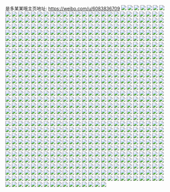 是多某某哦主页地址: https://weibo.com/u/6083836709 
![](https://wx4.sinaimg.cn/mw2000/006DJ9Qxly1h96sxuzeqwj30u00wyjwv.jpg) 
![](https://wx4.sinaimg.cn/mw2000/006DJ9Qxly1h96sxug0a5j31400u0grg.jpg) 
![](https://wx4.sinaimg.cn/mw2000/006DJ9Qxly1h96sxvaqyvj31400u0dnt.jpg) 
![](https://wx4.sinaimg.cn/mw2000/006DJ9Qxly1h96sxvkp52j31400u07b3.jpg) 
![](https://wx4.sinaimg.cn/mw2000/006DJ9Qxly1h96sxvvu1aj31400u0n4x.jpg) 
![](https://wx4.sinaimg.cn/mw2000/006DJ9Qxly1h96sxw4lhrj30u0140qbk.jpg) 
![](https://wx4.sinaimg.cn/mw2000/006DJ9Qxly1h96sxwel3fj30u00u0dm3.jpg) 
![](https://wx4.sinaimg.cn/mw2000/006DJ9Qxly1h96sxwqgvnj30u0140dqc.jpg) 
![](https://wx4.sinaimg.cn/mw2000/006DJ9Qxly1h96sxxl9wrj30u01407cb.jpg) 
![](https://wx4.sinaimg.cn/mw2000/006DJ9Qxly1h96sy839q1j31400u0jwa.jpg) 
![](https://wx4.sinaimg.cn/mw2000/006DJ9Qxly1h95ooj0ij7j30u0140k4p.jpg) 
![](https://wx4.sinaimg.cn/mw2000/006DJ9Qxly1h95ooqpo1zj30u00u0an9.jpg) 
![](https://wx4.sinaimg.cn/mw2000/006DJ9Qxly1h95oozpmlwj313u0tu11v.jpg) 
![](https://wx4.sinaimg.cn/mw2000/006DJ9Qxly1h95omc1pjaj33402c0b2a.jpg) 
![](https://wx4.sinaimg.cn/mw2000/006DJ9Qxly1h95opei265j30u01hcgrz.jpg) 
![](https://wx4.sinaimg.cn/mw2000/006DJ9Qxly1h95opygxigj30u0140jv1.jpg) 
![](https://wx4.sinaimg.cn/mw2000/006DJ9Qxly1h95oq67kmzj30u01hc1a5.jpg) 
![](https://wx4.sinaimg.cn/mw2000/006DJ9Qxly1h95oqlxlyrj31hc0u0aj2.jpg) 
![](https://wx4.sinaimg.cn/mw2000/006DJ9Qxly1h95or09zb0j313u0tun5r.jpg) 
![](https://wx4.sinaimg.cn/mw2000/006DJ9Qxly1h7wzgh2xl3j32qh2c0u0y.jpg) 
![](https://wx4.sinaimg.cn/mw2000/006DJ9Qxly1h7wzgik050j31o0280kjm.jpg) 
![](https://wx4.sinaimg.cn/mw2000/006DJ9Qxly1h7wzgk6l1gj32c034mx6r.jpg) 
![](https://wx4.sinaimg.cn/mw2000/006DJ9Qxly1h7wzgfl52vj33402c01l0.jpg) 
![](https://wx4.sinaimg.cn/mw2000/006DJ9Qxly1h7wzgm01q0j32c0340qv7.jpg) 
![](https://wx4.sinaimg.cn/mw2000/006DJ9Qxly1h7wzgntojsj32c0340kjn.jpg) 
![](https://wx4.sinaimg.cn/mw2000/006DJ9Qxly1h7wzgpaak8j31r02c0u0y.jpg) 
![](https://wx4.sinaimg.cn/mw2000/006DJ9Qxly1h7wzgq3vxdj33402c04qq.jpg) 
![](https://wx4.sinaimg.cn/mw2000/006DJ9Qxly1h7wzgqjjibj31hc0u0ain.jpg) 
![](https://wx4.sinaimg.cn/mw2000/006DJ9Qxly1h7wzgrj6cmj31hc0u0juv.jpg) 
![](https://wx4.sinaimg.cn/mw2000/006DJ9Qxly1h63vwsfal5j37l62x8b2f.jpg) 
![](https://wx4.sinaimg.cn/mw2000/006DJ9Qxly1h63vwoizmfj33402c04qs.jpg) 
![](https://wx4.sinaimg.cn/mw2000/006DJ9Qxly1h63vwua2hej33402c01l0.jpg) 
![](https://wx4.sinaimg.cn/mw2000/006DJ9Qxly1h63vwvm209j33402c0kjm.jpg) 
![](https://wx4.sinaimg.cn/mw2000/006DJ9Qxly1h63vwx2nqaj33402c07wj.jpg) 
![](https://wx4.sinaimg.cn/mw2000/006DJ9Qxly1h63vwyolhfj33402c0u0y.jpg) 
![](https://wx4.sinaimg.cn/mw2000/006DJ9Qxly1h63vwp7uihj30tu13ugs7.jpg) 
![](https://wx4.sinaimg.cn/mw2000/006DJ9Qxly1h63vx80iw5j30zo256x6q.jpg) 
![](https://wx4.sinaimg.cn/mw2000/006DJ9Qxly1h63vx8l520j30zo2561kz.jpg) 
![](https://wx4.sinaimg.cn/mw2000/006DJ9Qxly1h62jzikgkaj31o02807wi.jpg) 
![](https://wx4.sinaimg.cn/mw2000/006DJ9Qxly1h62jzjy7a5j31o0280qcy.jpg) 
![](https://wx4.sinaimg.cn/mw2000/006DJ9Qxly1h62jzmlgiaj31o0280hdu.jpg) 
![](https://wx4.sinaimg.cn/mw2000/006DJ9Qxly1h62jzggpgcj31o0280kjm.jpg) 
![](https://wx4.sinaimg.cn/mw2000/006DJ9Qxly1h62jzn8ioyj30qi0ugjrv.jpg) 
![](https://wx4.sinaimg.cn/mw2000/006DJ9Qxly1h62k0kd4fbj33402c0kjm.jpg) 
![](https://wx4.sinaimg.cn/mw2000/006DJ9Qxly1h61sgl56a8j31vq1uchdt.jpg) 
![](https://wx4.sinaimg.cn/mw2000/006DJ9Qxly1h61sgk106qj32c02c0hdv.jpg) 
![](https://wx4.sinaimg.cn/mw2000/006DJ9Qxly1h61sgm32ftj33402c0kjl.jpg) 
![](https://wx4.sinaimg.cn/mw2000/006DJ9Qxly1h61sgnep44j313u0tuwyd.jpg) 
![](https://wx4.sinaimg.cn/mw2000/006DJ9Qxly1h61sgqk8b9j33402c0npe.jpg) 
![](https://wx4.sinaimg.cn/mw2000/006DJ9Qxly1h61e65pibbj31o0280qdb.jpg) 
![](https://wx4.sinaimg.cn/mw2000/006DJ9Qxly1h61e68ck86j31o0280duu.jpg) 
![](https://wx4.sinaimg.cn/mw2000/006DJ9Qxly1h61e6bbri5j31o01o0npd.jpg) 
![](https://wx4.sinaimg.cn/mw2000/006DJ9Qxly1h61e636suzj31o01t87wh.jpg) 
![](https://wx4.sinaimg.cn/mw2000/006DJ9Qxly1h61e6duw9cj31o01yun8c.jpg) 
![](https://wx4.sinaimg.cn/mw2000/006DJ9Qxly1h61e6etm5jj322s2f3x58.jpg) 
![](https://wx4.sinaimg.cn/mw2000/006DJ9Qxly1h5r5ymlqd0j31o0280x6p.jpg) 
![](https://wx4.sinaimg.cn/mw2000/006DJ9Qxly1h5r5yngfp5j31hc0u0n7n.jpg) 
![](https://wx4.sinaimg.cn/mw2000/006DJ9Qxly1h5r5ypv8k9j33402c04qr.jpg) 
![](https://wx4.sinaimg.cn/mw2000/006DJ9Qxly1h5r5yrpstfj33402c0x6p.jpg) 
![](https://wx4.sinaimg.cn/mw2000/006DJ9Qxly1h5r5yshxhsj31990ofwle.jpg) 
![](https://wx4.sinaimg.cn/mw2000/006DJ9Qxly1h5p7o0nv33j33401que83.jpg) 
![](https://wx4.sinaimg.cn/mw2000/006DJ9Qxly1h5p7o2dl32j33401rix6r.jpg) 
![](https://wx4.sinaimg.cn/mw2000/006DJ9Qxly1h5p7nx0tk0j31o0280e81.jpg) 
![](https://wx4.sinaimg.cn/mw2000/006DJ9Qxly1h5p7o53scmj31o0280e82.jpg) 
![](https://wx4.sinaimg.cn/mw2000/006DJ9Qxly1h5p7o3fiiej33402c0x6q.jpg) 
![](https://wx4.sinaimg.cn/mw2000/006DJ9Qxly1h5p7o5fpvyj315l0qtdla.jpg) 
![](https://wx4.sinaimg.cn/mw2000/006DJ9Qxly1h5p7oc1i5dj34802tc4qr.jpg) 
![](https://wx4.sinaimg.cn/mw2000/006DJ9Qxly1h5p7nyce7nj33402c04qt.jpg) 
![](https://wx4.sinaimg.cn/mw2000/006DJ9Qxly1h5p7oo9p0bj31hc0u04am.jpg) 
![](https://wx4.sinaimg.cn/mw2000/006DJ9Qxly1h5h29ejtrsj33402c07wh.jpg) 
![](https://wx4.sinaimg.cn/mw2000/006DJ9Qxly1h5h29fk6r5j33402c0e81.jpg) 
![](https://wx4.sinaimg.cn/mw2000/006DJ9Qxly1h5h29gsxkjj33402c0b29.jpg) 
![](https://wx4.sinaimg.cn/mw2000/006DJ9Qxly1h5h29dr88gj33402c04qq.jpg) 
![](https://wx4.sinaimg.cn/mw2000/006DJ9Qxly1h54yw4o7vaj30u00u07fn.jpg) 
![](https://wx4.sinaimg.cn/mw2000/006DJ9Qxly1h54yw404z5j31xd23o4ev.jpg) 
![](https://wx4.sinaimg.cn/mw2000/006DJ9Qxly1h51ei5lznkj33402c0u0y.jpg) 
![](https://wx4.sinaimg.cn/mw2000/006DJ9Qxly1h51een6fcij30zo256qv5.jpg) 
![](https://wx4.sinaimg.cn/mw2000/006DJ9Qxly1h51eeo6rutj32c03404qq.jpg) 
![](https://wx4.sinaimg.cn/mw2000/006DJ9Qxly1h51eepqaarj33402c0b2a.jpg) 
![](https://wx4.sinaimg.cn/mw2000/006DJ9Qxly1h51ees99cfj33402c04qs.jpg) 
![](https://wx4.sinaimg.cn/mw2000/006DJ9Qxly1h51eesy31aj31hc0u07do.jpg) 
![](https://wx4.sinaimg.cn/mw2000/006DJ9Qxly1h51eel3au9j30on1hcn7a.jpg) 
![](https://wx4.sinaimg.cn/mw2000/006DJ9Qxly1h51eeu7qm9j33402c0qv6.jpg) 
![](https://wx4.sinaimg.cn/mw2000/006DJ9Qxly1h51eevsnhjj31o0280e81.jpg) 
![](https://wx4.sinaimg.cn/mw2000/006DJ9Qxly1h4x63blv3cj33402c04qq.jpg) 
![](https://wx4.sinaimg.cn/mw2000/006DJ9Qxly1h4x63da6gfj33402c0e82.jpg) 
![](https://wx4.sinaimg.cn/mw2000/006DJ9Qxly1h4x63edvbej33402c0b2a.jpg) 
![](https://wx4.sinaimg.cn/mw2000/006DJ9Qxly1h4x63oqwbfj31wm270npd.jpg) 
![](https://wx4.sinaimg.cn/mw2000/006DJ9Qxly1h4wywzbvyaj33402c0hdv.jpg) 
![](https://wx4.sinaimg.cn/mw2000/006DJ9Qxly1h4wyx2b1j2j31d40st4be.jpg) 
![](https://wx4.sinaimg.cn/mw2000/006DJ9Qxly1h4x639zhrdj33402c0b2a.jpg) 
![](https://wx4.sinaimg.cn/mw2000/006DJ9Qxly1h4wyx0xy1wj33402c01ky.jpg) 
![](https://wx4.sinaimg.cn/mw2000/006DJ9Qxly1h4uzfr223bj33402c0hdv.jpg) 
![](https://wx4.sinaimg.cn/mw2000/006DJ9Qxly1h4uzfspm90j33402c0hdu.jpg) 
![](https://wx4.sinaimg.cn/mw2000/006DJ9Qxly1h4uy3zo6yzj32vl2c0npd.jpg) 
![](https://wx4.sinaimg.cn/mw2000/006DJ9Qxly1h4uy453y20j33402c07wj.jpg) 
![](https://wx4.sinaimg.cn/mw2000/006DJ9Qxly1h4uy48o3llj33402c04qq.jpg) 
![](https://wx4.sinaimg.cn/mw2000/006DJ9Qxly1h4uy4cr5ybj33402c0u0y.jpg) 
![](https://wx4.sinaimg.cn/mw2000/006DJ9Qxly1h4uy4he913j33402c07wj.jpg) 
![](https://wx4.sinaimg.cn/mw2000/006DJ9Qxly1h4uy4lftgjj30zo2567l5.jpg) 
![](https://wx4.sinaimg.cn/mw2000/006DJ9Qxly1h4g161os8ij33402c07wj.jpg) 
![](https://wx4.sinaimg.cn/mw2000/006DJ9Qxly1h4g16480k7j33402c0u0y.jpg) 
![](https://wx4.sinaimg.cn/mw2000/006DJ9Qxly1h4g166u76oj31o01o0e82.jpg) 
![](https://wx4.sinaimg.cn/mw2000/006DJ9Qxly1h4g169xoh1j31o0280hdw.jpg) 
![](https://wx4.sinaimg.cn/mw2000/006DJ9Qxly1h4g16b5a73j31ax1d77s8.jpg) 
![](https://wx4.sinaimg.cn/mw2000/006DJ9Qxly1h4g16ebwhij31o0280hdu.jpg) 
![](https://wx4.sinaimg.cn/mw2000/006DJ9Qxly1h4g15z3podj33402c0npe.jpg) 
![](https://wx4.sinaimg.cn/mw2000/006DJ9Qxly1h4g16m4ir3j33402c0hdu.jpg) 
![](https://wx4.sinaimg.cn/mw2000/006DJ9Qxly1h4g16nj9kkj33402c0b2a.jpg) 
![](https://wx4.sinaimg.cn/mw2000/006DJ9Qxly1h4fqwrcwf9j33402c0x6p.jpg) 
![](https://wx4.sinaimg.cn/mw2000/006DJ9Qxly1h4fqwssw0dj33402c0u0y.jpg) 
![](https://wx4.sinaimg.cn/mw2000/006DJ9Qxly1h4fqwph6anj312n0szn8z.jpg) 
![](https://wx4.sinaimg.cn/mw2000/006DJ9Qxly1h4fqwqlnyxj31o02801ky.jpg) 
![](https://wx4.sinaimg.cn/mw2000/006DJ9Qxly1h490ncvefsj30u00u00xb.jpg) 
![](https://wx4.sinaimg.cn/mw2000/006DJ9Qxly1h490olr6pzj32c03404qq.jpg) 
![](https://wx4.sinaimg.cn/mw2000/006DJ9Qxly1h490pfpxj1j31o01ll7wh.jpg) 
![](https://wx4.sinaimg.cn/mw2000/006DJ9Qxly1h490p2nl8yj31o01wa1ky.jpg) 
![](https://wx4.sinaimg.cn/mw2000/006DJ9Qxly1h490q3tznij315o1qiqv5.jpg) 
![](https://wx4.sinaimg.cn/mw2000/006DJ9Qxly1h490qg95ewj315o20xb29.jpg) 
![](https://wx4.sinaimg.cn/mw2000/006DJ9Qxly1h490rdqnylj32a93401l0.jpg) 
![](https://wx4.sinaimg.cn/mw2000/006DJ9Qxly1h490pozzn4j30xc230h9u.jpg) 
![](https://wx4.sinaimg.cn/mw2000/006DJ9Qxly1h46l2nbyklj32c03401kx.jpg) 
![](https://wx4.sinaimg.cn/mw2000/006DJ9Qxly1h3o507m268j31o0280kjl.jpg) 
![](https://wx4.sinaimg.cn/mw2000/006DJ9Qxly1h3o5082veaj30mi0mijv8.jpg) 
![](https://wx4.sinaimg.cn/mw2000/006DJ9Qxly1h3clr5yonfj30uk3cgx6p.jpg) 
![](https://wx4.sinaimg.cn/mw2000/006DJ9Qxly1h3clr6s10cj30uk3cg7wi.jpg) 
![](https://wx4.sinaimg.cn/mw2000/006DJ9Qxly1h3clr7sphhj30uk3cg1ky.jpg) 
![](https://wx4.sinaimg.cn/mw2000/006DJ9Qxly1h3clr8eo29j30uk2e1e81.jpg) 
![](https://wx4.sinaimg.cn/mw2000/006DJ9Qxly1h3clrb7auyj32c0340npe.jpg) 
![](https://wx4.sinaimg.cn/mw2000/006DJ9Qxly1h3clr8yxtlj30j63407wh.jpg) 
![](https://wx4.sinaimg.cn/mw2000/006DJ9Qxly1h3clr55q4bj32c0340e83.jpg) 
![](https://wx4.sinaimg.cn/mw2000/006DJ9Qxly1h3clr9h5yjj32c02c0e81.jpg) 
![](https://wx4.sinaimg.cn/mw2000/006DJ9Qxly1h3clracz6cj33402c04qq.jpg) 
![](https://wx4.sinaimg.cn/mw2000/006DJ9Qxly1h2wg1u9ypyj33402c0b2b.jpg) 
![](https://wx4.sinaimg.cn/mw2000/006DJ9Qxly1h2wg1wji0dj33402c0e82.jpg) 
![](https://wx4.sinaimg.cn/mw2000/006DJ9Qxly1h2wg1y8tm5j33402c0u0y.jpg) 
![](https://wx4.sinaimg.cn/mw2000/006DJ9Qxly1h2wg2072stj33402c0u0y.jpg) 
![](https://wx4.sinaimg.cn/mw2000/006DJ9Qxly1h2wg1smc9ij334033ykjp.jpg) 
![](https://wx4.sinaimg.cn/mw2000/006DJ9Qxly1h2wg224bg5j33402c04qr.jpg) 
![](https://wx4.sinaimg.cn/mw2000/006DJ9Qxly1h2wg23lokhj33402c07wi.jpg) 
![](https://wx4.sinaimg.cn/mw2000/006DJ9Qxly1h2wg1lo6jrj33402c0npe.jpg) 
![](https://wx4.sinaimg.cn/mw2000/006DJ9Qxly1h2wg260mx9j33402c07wk.jpg) 
![](https://wx4.sinaimg.cn/mw2000/006DJ9Qxly1h2vbwyzjg6j32c03407wj.jpg) 
![](https://wx4.sinaimg.cn/mw2000/006DJ9Qxly1h2vbxxtfj6j33402c0x6r.jpg) 
![](https://wx4.sinaimg.cn/mw2000/006DJ9Qxly1h2vbydewxaj317b0od4a0.jpg) 
![](https://wx4.sinaimg.cn/mw2000/006DJ9Qxly1h2vav5zbs3j33402c0kjo.jpg) 
![](https://wx4.sinaimg.cn/mw2000/006DJ9Qxly1h2vav4grf9j32c02qj4qs.jpg) 
![](https://wx4.sinaimg.cn/mw2000/006DJ9Qxly1h2vav9l7bmj32c02c0kjl.jpg) 
![](https://wx4.sinaimg.cn/mw2000/006DJ9Qxly1h2vav8mzvcj321k2cxkjl.jpg) 
![](https://wx4.sinaimg.cn/mw2000/006DJ9Qxly1h2vav7jaqrj32c0340npe.jpg) 
![](https://wx4.sinaimg.cn/mw2000/006DJ9Qxly1h2vavb1piuj31o0280kjm.jpg) 
![](https://wx4.sinaimg.cn/mw2000/006DJ9Qxly1h2ufwdt7y5j30zo2561ky.jpg) 
![](https://wx4.sinaimg.cn/mw2000/006DJ9Qxly1h2ufwe4eeij31cj0rbn92.jpg) 
![](https://wx4.sinaimg.cn/mw2000/006DJ9Qxly1h2ufwfzzf5j33402c07wj.jpg) 
![](https://wx4.sinaimg.cn/mw2000/006DJ9Qxly1h2ufwhku4uj33402c0e84.jpg) 
![](https://wx4.sinaimg.cn/mw2000/006DJ9Qxly1h2ufwer5rfj31o0280hdu.jpg) 
![](https://wx4.sinaimg.cn/mw2000/006DJ9Qxly1h2ufwiy90ej33402c0kjn.jpg) 
![](https://wx4.sinaimg.cn/mw2000/006DJ9Qxly1h2ufwi54jej31hc0u01gc.jpg) 
![](https://wx4.sinaimg.cn/mw2000/006DJ9Qxly1h2ufwjxhkyj33402c0hdu.jpg) 
![](https://wx4.sinaimg.cn/mw2000/006DJ9Qxly1h2ufwd2840j31hc0u0gyj.jpg) 
![](https://wx4.sinaimg.cn/mw2000/006DJ9Qxly1h2t1xkr73fj31zx1hykjl.jpg) 
![](https://wx4.sinaimg.cn/mw2000/006DJ9Qxly1h2t1xl14c5j31dj0rvqd1.jpg) 
![](https://wx4.sinaimg.cn/mw2000/006DJ9Qxly1h2t1xl8qaxj30ud0s577m.jpg) 
![](https://wx4.sinaimg.cn/mw2000/006DJ9Qxly1h2t1ziwyhnj30u01sun4f.jpg) 
![](https://wx4.sinaimg.cn/mw2000/006DJ9Qxly1h2t1xltiy3j33402c0hdu.jpg) 
![](https://wx4.sinaimg.cn/mw2000/006DJ9Qxly1h2t1xmhkmqj31hc0u0no9.jpg) 
![](https://wx4.sinaimg.cn/mw2000/006DJ9Qxly1h2t1ylgjdij30tu13uwp0.jpg) 
![](https://wx4.sinaimg.cn/mw2000/006DJ9Qxly1h2t1xokfasj31o02807wh.jpg) 
![](https://wx4.sinaimg.cn/mw2000/006DJ9Qxly1h2t1y6liauj31hc0u0h9i.jpg) 
![](https://wx4.sinaimg.cn/mw2000/006DJ9Qxly1h2enf01a6dj32ir1s4u0x.jpg) 
![](https://wx4.sinaimg.cn/mw2000/006DJ9Qxly1h2enf12xrlj33401oanpd.jpg) 
![](https://wx4.sinaimg.cn/mw2000/006DJ9Qxly1h2enf1yeevj33402b8x6p.jpg) 
![](https://wx4.sinaimg.cn/mw2000/006DJ9Qxly1h2enf31blzj31tp1kp4qp.jpg) 
![](https://wx4.sinaimg.cn/mw2000/006DJ9Qxly1h2dysssim8j33402c0x6q.jpg) 
![](https://wx4.sinaimg.cn/mw2000/006DJ9Qxly1h2dystqb7cj33402c0kjm.jpg) 
![](https://wx4.sinaimg.cn/mw2000/006DJ9Qxly1h2dysuxr9yj33402c0e82.jpg) 
![](https://wx4.sinaimg.cn/mw2000/006DJ9Qxly1h2dysw5t0zj33402c0e82.jpg) 
![](https://wx4.sinaimg.cn/mw2000/006DJ9Qxly1h2dysrffocj32c03401kz.jpg) 
![](https://wx4.sinaimg.cn/mw2000/006DJ9Qxly1h2dysx5050j33402c0qv6.jpg) 
![](https://wx4.sinaimg.cn/mw2000/006DJ9Qxly1h2dysy9476j33402c0b2a.jpg) 
![](https://wx4.sinaimg.cn/mw2000/006DJ9Qxly1h2dysz2h9lj32c0340kjl.jpg) 
![](https://wx4.sinaimg.cn/mw2000/006DJ9Qxly1h2jg46thy9j31o022ub29.jpg) 
![](https://wx4.sinaimg.cn/mw2000/006DJ9Qxly1h200e37vetj33402c0kjm.jpg) 
![](https://wx4.sinaimg.cn/mw2000/006DJ9Qxly1h200e4xcw9j33402c0npe.jpg) 
![](https://wx4.sinaimg.cn/mw2000/006DJ9Qxly1h200e6coyij33402c0kjm.jpg) 
![](https://wx4.sinaimg.cn/mw2000/006DJ9Qxly1h200e8fta2j31o0280kjm.jpg) 
![](https://wx4.sinaimg.cn/mw2000/006DJ9Qxly1h200e7chztj31hc0u0dvx.jpg) 
![](https://wx4.sinaimg.cn/mw2000/006DJ9Qxly1h200e0xalhj321h2n0hdt.jpg) 
![](https://wx4.sinaimg.cn/mw2000/006DJ9Qxly1h200e9e1wfj31o0280b29.jpg) 
![](https://wx4.sinaimg.cn/mw2000/006DJ9Qxly1h200eb3st4j33402c0u0y.jpg) 
![](https://wx4.sinaimg.cn/mw2000/006DJ9Qxly1h200e1x8dxj30u01hctr9.jpg) 
![](https://wx4.sinaimg.cn/mw2000/006DJ9Qxly1h1s3yg1ovwj33402c0x6q.jpg) 
![](https://wx4.sinaimg.cn/mw2000/006DJ9Qxly1h1s3yezmmdj33402c0npe.jpg) 
![](https://wx4.sinaimg.cn/mw2000/006DJ9Qxly1h1s3yhc4e2j33402c0npe.jpg) 
![](https://wx4.sinaimg.cn/mw2000/006DJ9Qxly1h1s3yih6w4j33402c04qq.jpg) 
![](https://wx4.sinaimg.cn/mw2000/006DJ9Qxly1h1s3yj6yphj33402c0qv5.jpg) 
![](https://wx4.sinaimg.cn/mw2000/006DJ9Qxly1h1s3ykci6xj33402c0u0x.jpg) 
![](https://wx4.sinaimg.cn/mw2000/006DJ9Qxly1h1l3aojrt0j31o0280kjl.jpg) 
![](https://wx4.sinaimg.cn/mw2000/006DJ9Qxly1h1kyayxr4rj31o0280npd.jpg) 
![](https://wx4.sinaimg.cn/mw2000/006DJ9Qxly1h1kyax5ythj32c0340b2a.jpg) 
![](https://wx4.sinaimg.cn/mw2000/006DJ9Qxly1h1kyb0hpktj32c034q1ky.jpg) 
![](https://wx4.sinaimg.cn/mw2000/006DJ9Qxly1h1kyb1n6qxj30mi0mi78y.jpg) 
![](https://wx4.sinaimg.cn/mw2000/006DJ9Qxly1h1kyn7r87zj33402c07wk.jpg) 
![](https://wx4.sinaimg.cn/mw2000/006DJ9Qxly1h1jzhb077qj314c0mpti8.jpg) 
![](https://wx4.sinaimg.cn/mw2000/006DJ9Qxly1h1jzha639uj31hc0u0k7u.jpg) 
![](https://wx4.sinaimg.cn/mw2000/006DJ9Qxly1h1jzhd42fcj31hc0u07ks.jpg) 
![](https://wx4.sinaimg.cn/mw2000/006DJ9Qxly1h1jzher9aoj33402c0e82.jpg) 
![](https://wx4.sinaimg.cn/mw2000/006DJ9Qxly1h1jzhc7vrxj31o0280npd.jpg) 
![](https://wx4.sinaimg.cn/mw2000/006DJ9Qxly1h1jzhg5cz2j33402c0qv6.jpg) 
![](https://wx4.sinaimg.cn/mw2000/006DJ9Qxly1h1jzhii31oj33402c0x6r.jpg) 
![](https://wx4.sinaimg.cn/mw2000/006DJ9Qxly1h1jzhjujf0j31hc0u0dv5.jpg) 
![](https://wx4.sinaimg.cn/mw2000/006DJ9Qxly1h1jzhzum7dj313u0tudqt.jpg) 
![](https://wx4.sinaimg.cn/mw2000/006DJ9Qxly1h1ha76uiutj33402c0kjo.jpg) 
![](https://wx4.sinaimg.cn/mw2000/006DJ9Qxly1h1ha756db8j33402c0e84.jpg) 
![](https://wx4.sinaimg.cn/mw2000/006DJ9Qxly1h1ha71diwcj33402c0x6t.jpg) 
![](https://wx4.sinaimg.cn/mw2000/006DJ9Qxly1h1ha73c1iij33402c0hdx.jpg) 
![](https://wx4.sinaimg.cn/mw2000/006DJ9Qxly1h14qja2npyj31hp1n4199.jpg) 
![](https://wx4.sinaimg.cn/mw2000/006DJ9Qxly1h14qjaw5c5j31fp1khk58.jpg) 
![](https://wx4.sinaimg.cn/mw2000/006DJ9Qxly1h14qjc66wzj33402c01ky.jpg) 
![](https://wx4.sinaimg.cn/mw2000/006DJ9Qxly1h0y29wj67rj30p518odms.jpg) 
![](https://wx4.sinaimg.cn/mw2000/006DJ9Qxly1h0y2biwj0jj31400u0tj0.jpg) 
![](https://wx4.sinaimg.cn/mw2000/006DJ9Qxly1h0y2c17m4pj313u0tuwvg.jpg) 
![](https://wx4.sinaimg.cn/mw2000/006DJ9Qxly1h0y29wzeh6j316v0o3q9y.jpg) 
![](https://wx4.sinaimg.cn/mw2000/006DJ9Qxly1h0y2c9ddscj317u0u0qop.jpg) 
![](https://wx4.sinaimg.cn/mw2000/006DJ9Qxly1h0y2cobbbuj30mi0u0gz8.jpg) 
![](https://wx4.sinaimg.cn/mw2000/006DJ9Qxly1h0y2cw4edpj313u0tu7fu.jpg) 
![](https://wx4.sinaimg.cn/mw2000/006DJ9Qxly1h0y2dtbgsgj30u00mialn.jpg) 
![](https://wx4.sinaimg.cn/mw2000/006DJ9Qxly1h0y2df22uuj30u00miaia.jpg) 
![](https://wx4.sinaimg.cn/mw2000/006DJ9Qxly1h0wvk78vdij31o020ab2a.jpg) 
![](https://wx4.sinaimg.cn/mw2000/006DJ9Qxly1h0wvk90639j32c02c07wj.jpg) 
![](https://wx4.sinaimg.cn/mw2000/006DJ9Qxly1h0wvk5j0fxj32c02by7wk.jpg) 
![](https://wx4.sinaimg.cn/mw2000/006DJ9Qxly1h0wvk9ezikj30u00mhjvq.jpg) 
![](https://wx4.sinaimg.cn/mw2000/006DJ9Qxly1h0wvka9z0rj31hc0u0asz.jpg) 
![](https://wx4.sinaimg.cn/mw2000/006DJ9Qxly1h0wvkcfxxxj33402c0kjm.jpg) 
![](https://wx4.sinaimg.cn/mw2000/006DJ9Qxly1h0wvkei1fgj33402c0u0z.jpg) 
![](https://wx4.sinaimg.cn/mw2000/006DJ9Qxly1h0wvkgq7ywj33402c0e84.jpg) 
![](https://wx4.sinaimg.cn/mw2000/006DJ9Qxly1h0wvkjz7rjj3340340npi.jpg) 
![](https://wx4.sinaimg.cn/mw2000/006DJ9Qxly1h0qq2yjesij30u01sw0yc.jpg) 
![](https://wx4.sinaimg.cn/mw2000/006DJ9Qxly1h0qq38gruxj30u00min3b.jpg) 
![](https://wx4.sinaimg.cn/mw2000/006DJ9Qxly1h0qq3ft49dj31hc0u0n7q.jpg) 
![](https://wx4.sinaimg.cn/mw2000/006DJ9Qxly1h0qq3qdvn6j31400u0q8t.jpg) 
![](https://wx4.sinaimg.cn/mw2000/006DJ9Qxly1h0qq3wzqucj31400u0jy0.jpg) 
![](https://wx4.sinaimg.cn/mw2000/006DJ9Qxly1h0qq44hcztj31400u011u.jpg) 
![](https://wx4.sinaimg.cn/mw2000/006DJ9Qxly1h0qq4hpbvzj31hb0u0qbg.jpg) 
![](https://wx4.sinaimg.cn/mw2000/006DJ9Qxly1h0qq4qv5f0j31400u0gt6.jpg) 
![](https://wx4.sinaimg.cn/mw2000/006DJ9Qxly1h0qq4xqfcaj30mi0u0q6q.jpg) 
![](https://wx4.sinaimg.cn/mw2000/006DJ9Qxly1h0njl0rzatj30u0140wwp.jpg) 
![](https://wx4.sinaimg.cn/mw2000/006DJ9Qxly1h0njlbp170j30u0140qgk.jpg) 
![](https://wx4.sinaimg.cn/mw2000/006DJ9Qxly1h0njlm6ipoj313u0tuaij.jpg) 
![](https://wx4.sinaimg.cn/mw2000/006DJ9Qxly1h0njlyn9pij313u0tudnn.jpg) 
![](https://wx4.sinaimg.cn/mw2000/006DJ9Qxly1h0njjvpamlj31o01ok7wh.jpg) 
![](https://wx4.sinaimg.cn/mw2000/006DJ9Qxly1h0njmb871yj30u00yoapl.jpg) 
![](https://wx4.sinaimg.cn/mw2000/006DJ9Qxly1h0njmkktflj313u0tugzq.jpg) 
![](https://wx4.sinaimg.cn/mw2000/006DJ9Qxly1h0njmw4ymmj31400u0n9c.jpg) 
![](https://wx4.sinaimg.cn/mw2000/006DJ9Qxly1h0njkhmxsaj30k00iwwgf.jpg) 
![](https://wx4.sinaimg.cn/mw2000/006DJ9Qxly1h09afykdt3j32c02h0qv5.jpg) 
![](https://wx4.sinaimg.cn/mw2000/006DJ9Qxly1h09afz25h9j32bz2dsqv5.jpg) 
![](https://wx4.sinaimg.cn/mw2000/006DJ9Qxly1h08rpktl1pj31400u0gvp.jpg) 
![](https://wx4.sinaimg.cn/mw2000/006DJ9Qxly1h08rpm1jlqj31400u0drb.jpg) 
![](https://wx4.sinaimg.cn/mw2000/006DJ9Qxly1h08rpmh28uj30u00u010g.jpg) 
![](https://wx4.sinaimg.cn/mw2000/006DJ9Qxly1h08rpn2x5bj30zd0u0do4.jpg) 
![](https://wx4.sinaimg.cn/mw2000/006DJ9Qxly1h08rpnm3jsj30ut0u0naf.jpg) 
![](https://wx4.sinaimg.cn/mw2000/006DJ9Qxly1h08rpo6sfnj31ep0sjguo.jpg) 
![](https://wx4.sinaimg.cn/mw2000/006DJ9Qxly1h062nn2azxj31400u041a.jpg) 
![](https://wx4.sinaimg.cn/mw2000/006DJ9Qxly1h062nnovmbj30uz0u0wkd.jpg) 
![](https://wx4.sinaimg.cn/mw2000/006DJ9Qxly1h062nqghhjj30u01sx0ye.jpg) 
![](https://wx4.sinaimg.cn/mw2000/006DJ9Qxly1h04ks4lj2bj32801o0b29.jpg) 
![](https://wx4.sinaimg.cn/mw2000/006DJ9Qxly1h04ks54e4nj32801o0qv5.jpg) 
![](https://wx4.sinaimg.cn/mw2000/006DJ9Qxly1h04ks3z039j32801o0qv5.jpg) 
![](https://wx4.sinaimg.cn/mw2000/006DJ9Qxly1gzbznuvdqoj31400u0als.jpg) 
![](https://wx4.sinaimg.cn/mw2000/006DJ9Qxly1gzbznv4bpyj31400u0th0.jpg) 
![](https://wx4.sinaimg.cn/mw2000/006DJ9Qxly1gzbznvixb5j31400u0ztl.jpg) 
![](https://wx4.sinaimg.cn/mw2000/006DJ9Qxly1gzbznvvmplj31400u0dmf.jpg) 
![](https://wx4.sinaimg.cn/mw2000/006DJ9Qxly1gzbznyymwij32801o0qv5.jpg) 
![](https://wx4.sinaimg.cn/mw2000/006DJ9Qxly1gzbznunxytj31400u0jyt.jpg) 
![](https://wx4.sinaimg.cn/mw2000/006DJ9Qxly1gzbznwijldj31400u046w.jpg) 
![](https://wx4.sinaimg.cn/mw2000/006DJ9Qxly1gzbznx1at1j31400u0n5b.jpg) 
![](https://wx4.sinaimg.cn/mw2000/006DJ9Qxly1gzbzp2k52jj30u0140tkl.jpg) 
![](https://wx4.sinaimg.cn/mw2000/006DJ9Qxly1gz3vojeq7mj30u010an41.jpg) 
![](https://wx4.sinaimg.cn/mw2000/006DJ9Qxly1gz3vojsym6j30u00u079z.jpg) 
![](https://wx4.sinaimg.cn/mw2000/006DJ9Qxly1gz3voiue3yj30u00u0teb.jpg) 
![](https://wx4.sinaimg.cn/mw2000/006DJ9Qxly1gz3vokbhk3j30u018kwnr.jpg) 
![](https://wx4.sinaimg.cn/mw2000/006DJ9Qxly1gz3vokovf2j30uc0u00wd.jpg) 
![](https://wx4.sinaimg.cn/mw2000/006DJ9Qxly1gz3vol3wrej31400u0dnk.jpg) 
![](https://wx4.sinaimg.cn/mw2000/006DJ9Qxly1gyxybzwegdj31o01o0e81.jpg) 
![](https://wx4.sinaimg.cn/mw2000/006DJ9Qxly1gyxyc0zi3ij31o01o0e81.jpg) 
![](https://wx4.sinaimg.cn/mw2000/006DJ9Qxly1gyxyc1a0efj31580n6gu3.jpg) 
![](https://wx4.sinaimg.cn/mw2000/006DJ9Qxly1gyxyc2gce4j31hc0u0wps.jpg) 
![](https://wx4.sinaimg.cn/mw2000/006DJ9Qxly1gyk7fxex4ej33402d9qv7.jpg) 
![](https://wx4.sinaimg.cn/mw2000/006DJ9Qxly1gyk7fy7rbpj318g0tntjt.jpg) 
![](https://wx4.sinaimg.cn/mw2000/006DJ9Qxly1gyk7fyxrk1j318g0tn1kx.jpg) 
![](https://wx4.sinaimg.cn/mw2000/006DJ9Qxly1gyk7fxr7vcj30rs0u4dhe.jpg) 
![](https://wx4.sinaimg.cn/mw2000/006DJ9Qxly1gyk7fxzlumj30sn1ycn6b.jpg) 
![](https://wx4.sinaimg.cn/mw2000/006DJ9Qxly1gyk7fwb34tj318g0tngy8.jpg) 
![](https://wx4.sinaimg.cn/mw2000/006DJ9Qxly1gy9w6xx7jwj30u01407dz.jpg) 
![](https://wx4.sinaimg.cn/mw2000/006DJ9Qxly1gy9w6vmy0qj30u013ztig.jpg) 
![](https://wx4.sinaimg.cn/mw2000/006DJ9Qxly1gy9w79oautj31410u07gb.jpg) 
![](https://wx4.sinaimg.cn/mw2000/006DJ9Qxly1gy9w7chf95j30u01swgxn.jpg) 
![](https://wx4.sinaimg.cn/mw2000/006DJ9Qxly1gy0fjsfaehj30u010i470.jpg) 
![](https://wx4.sinaimg.cn/mw2000/006DJ9Qxly1gy0fjsw7tbj30u010aahp.jpg) 
![](https://wx4.sinaimg.cn/mw2000/006DJ9Qxly1gy0fjtfr3dj31400u0455.jpg) 
![](https://wx4.sinaimg.cn/mw2000/006DJ9Qxly1gy0fju1s5aj31400u0wm7.jpg) 
![](https://wx4.sinaimg.cn/mw2000/006DJ9Qxly1gy0fjukc4yj31400u0wlb.jpg) 
![](https://wx4.sinaimg.cn/mw2000/006DJ9Qxly1gy0fjv21bgj31400u0796.jpg) 
![](https://wx4.sinaimg.cn/mw2000/006DJ9Qxly1gy0fjvljvjj31hc0u0wo2.jpg) 
![](https://wx4.sinaimg.cn/mw2000/006DJ9Qxly1gy0fjvzb6cj31400u00xk.jpg) 
![](https://wx4.sinaimg.cn/mw2000/006DJ9Qxly1gy0fkdp3s5j31400u044j.jpg) 
![](https://wx4.sinaimg.cn/mw2000/006DJ9Qxly1gxtcttvirgj31hc0u0th8.jpg) 
![](https://wx4.sinaimg.cn/mw2000/006DJ9Qxly1gxtcu56016j31hc0u045x.jpg) 
![](https://wx4.sinaimg.cn/mw2000/006DJ9Qxly1gxtctuaydej31ch0ra78z.jpg) 
![](https://wx4.sinaimg.cn/mw2000/006DJ9Qxly1gxtcvu6hnjj30u01dcaem.jpg) 
![](https://wx4.sinaimg.cn/mw2000/006DJ9Qxly1gxtctt8ej2j30u00zq7b3.jpg) 
![](https://wx4.sinaimg.cn/mw2000/006DJ9Qxly1gxtctswdojj318z0pbdkt.jpg) 
![](https://wx4.sinaimg.cn/mw2000/006DJ9Qxly1gxtcx8y3fdj30y70u0wjd.jpg) 
![](https://wx4.sinaimg.cn/mw2000/006DJ9Qxly1gxtctthjt6j31400u0qag.jpg) 
![](https://wx4.sinaimg.cn/mw2000/006DJ9Qxly1gweqm8eeeqj31400u049o.jpg) 
![](https://wx4.sinaimg.cn/mw2000/006DJ9Qxly1gweqm8yd6sj31400u0dpw.jpg) 
![](https://wx4.sinaimg.cn/mw2000/006DJ9Qxly1gweqm9dl07j31400u0n0x.jpg) 
![](https://wx4.sinaimg.cn/mw2000/006DJ9Qxly1gweqm7niwgj30u0140wmk.jpg) 
![](https://wx4.sinaimg.cn/mw2000/006DJ9Qxly1gweqm9tzbmj30u011fwm2.jpg) 
![](https://wx4.sinaimg.cn/mw2000/006DJ9Qxly1gweqmabpz9j30u00zt10s.jpg) 
![](https://wx4.sinaimg.cn/mw2000/006DJ9Qxly1gw5dtj49qkj30u010o13a.jpg) 
![](https://wx4.sinaimg.cn/mw2000/006DJ9Qxly1gw5dtkt20mj31400u0gy6.jpg) 
![](https://wx4.sinaimg.cn/mw2000/006DJ9Qxly1gw5dtlzy1mj30u012aqd1.jpg) 
![](https://wx4.sinaimg.cn/mw2000/006DJ9Qxly1gw5dtn7skdj30u0140tkq.jpg) 
![](https://wx4.sinaimg.cn/mw2000/006DJ9Qxly1gu880iigk5j60u00u0n4702.jpg) 
![](https://wx4.sinaimg.cn/mw2000/006DJ9Qxly1gu880jhv11j60u00u0jyg02.jpg) 
![](https://wx4.sinaimg.cn/mw2000/006DJ9Qxly1gtr7kic0g6j60tq0vi10502.jpg) 
![](https://wx4.sinaimg.cn/mw2000/006DJ9Qxly1gtgeviai16j61400u0dnj02.jpg) 
![](https://wx4.sinaimg.cn/mw2000/006DJ9Qxly1gtgevirfojj61400u012902.jpg) 
![](https://wx4.sinaimg.cn/mw2000/006DJ9Qxly1gtgevjke8zj61400u0qb002.jpg) 
![](https://wx4.sinaimg.cn/mw2000/006DJ9Qxly1gtgevk2jucj61400u0dqz02.jpg) 
![](https://wx4.sinaimg.cn/mw2000/006DJ9Qxly1gtgevkkfa8j61400u0wlw02.jpg) 
![](https://wx4.sinaimg.cn/mw2000/006DJ9Qxly1gtgevl013gj61400u07bj02.jpg) 
![](https://wx4.sinaimg.cn/mw2000/006DJ9Qxly1gtgevlu6bvj61400u0gt402.jpg) 
![](https://wx4.sinaimg.cn/mw2000/006DJ9Qxly1gtgevhrje7j60u01400zm02.jpg) 
![](https://wx4.sinaimg.cn/mw2000/006DJ9Qxly1gtgevm89gaj60u00xfgps02.jpg) 
![](https://wx4.sinaimg.cn/mw2000/006DJ9Qxly1gte3k2dj0vj60uj115an002.jpg) 
![](https://wx4.sinaimg.cn/mw2000/006DJ9Qxly1gte3k1zbl9j61mw1uckjl02.jpg) 
![](https://wx4.sinaimg.cn/mw2000/006DJ9Qxly1gte3k3cymlj61o0280qv502.jpg) 
![](https://wx4.sinaimg.cn/mw2000/006DJ9Qxly1gte3kt7lbwj61o0280kjl02.jpg) 
![](https://wx4.sinaimg.cn/mw2000/006DJ9Qxly1gt9ty1zop9j322n2nu4qs.jpg) 
![](https://wx4.sinaimg.cn/mw2000/006DJ9Qxly1gt9ty0l61gj322n2elkjm.jpg) 
![](https://wx4.sinaimg.cn/mw2000/006DJ9Qxly1gt9ty322olj322o340x6p.jpg) 
![](https://wx4.sinaimg.cn/mw2000/006DJ9Qxly1gt9ty3sgumj322o340u0x.jpg) 
![](https://wx4.sinaimg.cn/mw2000/006DJ9Qxly1gsl0anzelzj330v2c0npf.jpg) 
![](https://wx4.sinaimg.cn/mw2000/006DJ9Qxgy1gsblzrqar1j33402c0e86.jpg) 
![](https://wx4.sinaimg.cn/mw2000/006DJ9Qxgy1gsblzvzpcmj33402c0npg.jpg) 
![](https://wx4.sinaimg.cn/mw2000/006DJ9Qxgy1gsblzzt33hj33402c0u0z.jpg) 
![](https://wx4.sinaimg.cn/mw2000/006DJ9Qxgy1gsbm0u9xcfj31hc0u0hdt.jpg) 
![](https://wx4.sinaimg.cn/mw2000/006DJ9Qxgy1gsbm04bwjzj30xx1vr7ly.jpg) 
![](https://wx4.sinaimg.cn/mw2000/006DJ9Qxgy1gsbm02odgrj33402c0x6p.jpg) 
![](https://wx4.sinaimg.cn/mw2000/006DJ9Qxgy1gsbm0c0uhmj33402c04po.jpg) 
![](https://wx4.sinaimg.cn/mw2000/006DJ9Qxgy1gsbm05dz9yj31u4198wnh.jpg) 
![](https://wx4.sinaimg.cn/mw2000/006DJ9Qxgy1gsbm0a1s8nj31o01ysqv6.jpg) 
![](https://wx4.sinaimg.cn/mw2000/006DJ9Qxgy1gsanz752cbj31o01o07wh.jpg) 
![](https://wx4.sinaimg.cn/mw2000/006DJ9Qxly1gs735m78ooj33nz2fuhe3.jpg) 
![](https://wx4.sinaimg.cn/mw2000/006DJ9Qxly1gs735pkmnzj33q32h91l3.jpg) 
![](https://wx4.sinaimg.cn/mw2000/006DJ9Qxly1gs735r5zj2j33a826ohdw.jpg) 
![](https://wx4.sinaimg.cn/mw2000/006DJ9Qxly1gs735jp8mxj31o020wu0x.jpg) 
![](https://wx4.sinaimg.cn/mw2000/006DJ9Qxly1gs735inqzdj31o027lnpd.jpg) 
![](https://wx4.sinaimg.cn/mw2000/006DJ9Qxly1gs736w38n8j30hs0hsmyo.jpg) 
![](https://wx4.sinaimg.cn/mw2000/006DJ9Qxly1gs1rzcy4epj31400u046h.jpg) 
![](https://wx4.sinaimg.cn/mw2000/006DJ9Qxly1gs1rzca4zyj30u01synpf.jpg) 
![](https://wx4.sinaimg.cn/mw2000/006DJ9Qxly1gs1rzdgqnuj30u00vawl8.jpg) 
![](https://wx4.sinaimg.cn/mw2000/006DJ9Qxly1grfhh23qk3j30u0140151.jpg) 
![](https://wx4.sinaimg.cn/mw2000/006DJ9Qxly1grfhh38ckjj30u0140wsg.jpg) 
![](https://wx4.sinaimg.cn/mw2000/006DJ9Qxly1grfhh47xs0j31400u0dsg.jpg) 
![](https://wx4.sinaimg.cn/mw2000/006DJ9Qxly1grdix9utx7j31yc0wiqva.jpg) 
![](https://wx4.sinaimg.cn/mw2000/006DJ9Qxly1grdixnpmy4j31yc0wix6u.jpg) 
![](https://wx4.sinaimg.cn/mw2000/006DJ9Qxly1grdixbz0hgj31yc0wihdz.jpg) 
![](https://wx4.sinaimg.cn/mw2000/006DJ9Qxly1grdixe9fb2j31yc0wiqvb.jpg) 
![](https://wx4.sinaimg.cn/mw2000/006DJ9Qxly1grdixgftl6j31yc0winpj.jpg) 
![](https://wx4.sinaimg.cn/mw2000/006DJ9Qxly1grdixhrxbej61yc0wi4qu02.jpg) 
![](https://wx4.sinaimg.cn/mw2000/006DJ9Qxly1grdixjm3nsj31yc0wikjq.jpg) 
![](https://wx4.sinaimg.cn/mw2000/006DJ9Qxly1grd6m7nu8wj31400u00zx.jpg) 
![](https://wx4.sinaimg.cn/mw2000/006DJ9Qxly1grd6m84g9aj31400u0jy2.jpg) 
![](https://wx4.sinaimg.cn/mw2000/006DJ9Qxly1grd6m76jafj31400u0tka.jpg) 
![](https://wx4.sinaimg.cn/mw2000/006DJ9Qxly1grd6m8ntgij31400u0tjb.jpg) 
![](https://wx4.sinaimg.cn/mw2000/006DJ9Qxly1grd6m8v8e8j30wi0cwdh5.jpg) 
![](https://wx4.sinaimg.cn/mw2000/006DJ9Qxly1grd6m99ht0j31400u0dlx.jpg) 
![](https://wx4.sinaimg.cn/mw2000/006DJ9Qxly1grd6m9rejhj31400u0th8.jpg) 
![](https://wx4.sinaimg.cn/mw2000/006DJ9Qxly1grd6mai17kj31400u0142.jpg) 
![](https://wx4.sinaimg.cn/mw2000/006DJ9Qxly1grd6mb36mbj31400u048a.jpg) 
![](https://wx4.sinaimg.cn/mw2000/006DJ9Qxly1grb3tuav3ij31400u0doh.jpg) 
![](https://wx4.sinaimg.cn/mw2000/006DJ9Qxly1gr0uf4hl5ej31hc0u0aue.jpg) 
![](https://wx4.sinaimg.cn/mw2000/006DJ9Qxly1gr0uf80or3j32c03407wj.jpg) 
![](https://wx4.sinaimg.cn/mw2000/006DJ9Qxly1gr0ufdmnk5j31o02807wj.jpg) 
![](https://wx4.sinaimg.cn/mw2000/006DJ9Qxly1gr0ufiasqzj32c035ou11.jpg) 
![](https://wx4.sinaimg.cn/mw2000/006DJ9Qxly1gr0ufjfls8j60u0140kgc02.jpg) 
![](https://wx4.sinaimg.cn/mw2000/006DJ9Qxly1gr0uflq9kpj31o02801ky.jpg) 
![](https://wx4.sinaimg.cn/mw2000/006DJ9Qxly1gqzjtztlqij31400u0na1.jpg) 
![](https://wx4.sinaimg.cn/mw2000/006DJ9Qxly1gqzjtygdkxj31400u0qgh.jpg) 
![](https://wx4.sinaimg.cn/mw2000/006DJ9Qxly1gqzju1inr1j31400u0qhm.jpg) 
![](https://wx4.sinaimg.cn/mw2000/006DJ9Qxly1gqzjtz2ooxj30u40u013f.jpg) 
![](https://wx4.sinaimg.cn/mw2000/006DJ9Qxly1gqzju4zizdj61400u0qgr02.jpg) 
![](https://wx4.sinaimg.cn/mw2000/006DJ9Qxly1gqzju27138j30u01407f6.jpg) 
![](https://wx4.sinaimg.cn/mw2000/006DJ9Qxly1gqzju2zrw5j31400u0k4g.jpg) 
![](https://wx4.sinaimg.cn/mw2000/006DJ9Qxly1gqzjucqyrvj30u01474ct.jpg) 
![](https://wx4.sinaimg.cn/mw2000/006DJ9Qxly1gqzju464pgj31400u0n8p.jpg) 
![](https://wx4.sinaimg.cn/mw2000/006DJ9Qxly1gqyd40j9vkj31hc0u07fv.jpg) 
![](https://wx4.sinaimg.cn/mw2000/006DJ9Qxly1gqyd402jysj30q61kmjxr.jpg) 
![](https://wx4.sinaimg.cn/mw2000/006DJ9Qxly1gqrl3ijhadj31400u0agt.jpg) 
![](https://wx4.sinaimg.cn/mw2000/006DJ9Qxly1gqrl3i3052j31400u0wjr.jpg) 
![](https://wx4.sinaimg.cn/mw2000/006DJ9Qxly1gqrl3iwqcej31400u0jy6.jpg) 
![](https://wx4.sinaimg.cn/mw2000/006DJ9Qxly1gqrl3jmpl0j31400u0qbx.jpg) 
![](https://wx4.sinaimg.cn/mw2000/006DJ9Qxly1gqrl3k5t0jj31400u0te7.jpg) 
![](https://wx4.sinaimg.cn/mw2000/006DJ9Qxly1gqrl3kzjy1j31400u0136.jpg) 
![](https://wx4.sinaimg.cn/mw2000/006DJ9Qxly1gqqhef6ue8j30zk0u013q.jpg) 
![](https://wx4.sinaimg.cn/mw2000/006DJ9Qxly1gqqhegvwfmj30u0140grv.jpg) 
![](https://wx4.sinaimg.cn/mw2000/006DJ9Qxly1gqqhehst0oj31400u0the.jpg) 
![](https://wx4.sinaimg.cn/mw2000/006DJ9Qxly1gqqhejruehj31400u0gvo.jpg) 
![](https://wx4.sinaimg.cn/mw2000/006DJ9Qxly1gqqhelk5b2j31400u07ek.jpg) 
![](https://wx4.sinaimg.cn/mw2000/006DJ9Qxly1gqqherj0ljj31400u04by.jpg) 
![](https://wx4.sinaimg.cn/mw2000/006DJ9Qxly1gqkhe8ofgxj30u0140wmd.jpg) 
![](https://wx4.sinaimg.cn/mw2000/006DJ9Qxly1gqkhe8a6faj30u00xhtg0.jpg) 
![](https://wx4.sinaimg.cn/mw2000/006DJ9Qxly1gqkhea7dryj30q912a120.jpg) 
![](https://wx4.sinaimg.cn/mw2000/006DJ9Qxly1gqffshczq7j31o72qex6p.jpg) 
![](https://wx4.sinaimg.cn/mw2000/006DJ9Qxly1gqffsjd4sfj31o020knpf.jpg) 
![](https://wx4.sinaimg.cn/mw2000/006DJ9Qxly1gqffsgayaoj31fy0t87uk.jpg) 
![](https://wx4.sinaimg.cn/mw2000/006DJ9Qxly1gq9svisjf7j31400u0gtp.jpg) 
![](https://wx4.sinaimg.cn/mw2000/006DJ9Qxly1gq9svk5g1kj31400u011m.jpg) 
![](https://wx4.sinaimg.cn/mw2000/006DJ9Qxly1gq9svldy48j31410mjdqy.jpg) 
![](https://wx4.sinaimg.cn/mw2000/006DJ9Qxly1gq9svmo8vuj31400u012s.jpg) 
![](https://wx4.sinaimg.cn/mw2000/006DJ9Qxly1gq9svnif21j30wc0lqtcn.jpg) 
![](https://wx4.sinaimg.cn/mw2000/006DJ9Qxly1gq9svouva3j30u014iak6.jpg) 
![](https://wx4.sinaimg.cn/mw2000/006DJ9Qxly1gq43rtr8kvj30tu0upafi.jpg) 
![](https://wx4.sinaimg.cn/mw2000/006DJ9Qxly1gq3323ztkpj32c03407wi.jpg) 
![](https://wx4.sinaimg.cn/mw2000/006DJ9Qxly1gq3324rc43j31b41j6e57.jpg) 
![](https://wx4.sinaimg.cn/mw2000/006DJ9Qxly1gpsbjnumgwj31o020hhdt.jpg) 
![](https://wx4.sinaimg.cn/mw2000/006DJ9Qxly1gpsbjlkwh4j31o020nnpd.jpg) 
![](https://wx4.sinaimg.cn/mw2000/006DJ9Qxly1gpsbjnb9yfj30u0142n9n.jpg) 
![](https://wx4.sinaimg.cn/mw2000/006DJ9Qxly1gpsbjmxlarj30wi1yce85.jpg) 
![](https://wx4.sinaimg.cn/mw2000/006DJ9Qxly1gpsbk7n7snj31400u07wh.jpg) 
![](https://wx4.sinaimg.cn/mw2000/006DJ9Qxly1gpsbkh5lx0j31at0qbb29.jpg) 
![](https://wx4.sinaimg.cn/mw2000/006DJ9Qxly1gpsbjo989qj30jg0iu3zq.jpg) 
![](https://wx4.sinaimg.cn/mw2000/006DJ9Qxly1gp7q9z38rvj30u0140jyc.jpg) 
![](https://wx4.sinaimg.cn/mw2000/006DJ9Qxly1gp7qa16c84j30u01400zn.jpg) 
![](https://wx4.sinaimg.cn/mw2000/006DJ9Qxly1gp7qa1rqr4j30u01407de.jpg) 
![](https://wx4.sinaimg.cn/mw2000/006DJ9Qxly1gp7qa291rnj31400u07a1.jpg) 
![](https://wx4.sinaimg.cn/mw2000/006DJ9Qxly1gp7q9zz834j31400u0n4h.jpg) 
![](https://wx4.sinaimg.cn/mw2000/006DJ9Qxly1gp7qa3ae9yj31400u0ap5.jpg) 
![](https://wx4.sinaimg.cn/mw2000/006DJ9Qxly1gom5uhtrooj30u0154akv.jpg) 
![](https://wx4.sinaimg.cn/mw2000/006DJ9Qxly1gom5uiewguj30u010ewt7.jpg) 
![](https://wx4.sinaimg.cn/mw2000/006DJ9Qxly1gokp5f6frcj31be1oe1kx.jpg) 
![](https://wx4.sinaimg.cn/mw2000/006DJ9Qxly1gokp5fsiaxj30u00zy7wh.jpg) 
![](https://wx4.sinaimg.cn/mw2000/006DJ9Qxly1gokp5gu9f9j31nz20sx6p.jpg) 
![](https://wx4.sinaimg.cn/mw2000/006DJ9Qxly1gnt9sxtczpj30u00ygguk.jpg) 
![](https://wx4.sinaimg.cn/mw2000/006DJ9Qxly1gnt4y5boucj30un0u0tgx.jpg) 
![](https://wx4.sinaimg.cn/mw2000/006DJ9Qxly1gnt4y51bm7j30nk0q7gqk.jpg) 
![](https://wx4.sinaimg.cn/mw2000/006DJ9Qxly1gnt3hzdmncj30u00xktiu.jpg) 
![](https://wx4.sinaimg.cn/mw2000/006DJ9Qxly1gnt3i19z55j30u013utmw.jpg) 
![](https://wx4.sinaimg.cn/mw2000/006DJ9Qxly1gnt3hyk3j4j30u012qgwk.jpg) 
![](https://wx4.sinaimg.cn/mw2000/006DJ9Qxly1gnt3i2azxzj30u00x1k2i.jpg) 
![](https://wx4.sinaimg.cn/mw2000/006DJ9Qxly1gno7rwqa9aj33402c0e82.jpg) 
![](https://wx4.sinaimg.cn/mw2000/006DJ9Qxly1gno7rywh5rj33402c0x6p.jpg) 
![](https://wx4.sinaimg.cn/mw2000/006DJ9Qxly1gno7rubynlj33402c0npd.jpg) 
![](https://wx4.sinaimg.cn/mw2000/006DJ9Qxly1gno7rgfttqj32c0340hdu.jpg) 
![](https://wx4.sinaimg.cn/mw2000/006DJ9Qxly1gno7riop9mj32c0340e82.jpg) 
![](https://wx4.sinaimg.cn/mw2000/006DJ9Qxly1gnme01xyw3j33402c0e83.jpg) 
![](https://wx4.sinaimg.cn/mw2000/006DJ9Qxly1gnmdzyeyr5j33402c0kjn.jpg) 
![](https://wx4.sinaimg.cn/mw2000/006DJ9Qxly1gnmdzxfbavj33402c04qr.jpg) 
![](https://wx4.sinaimg.cn/mw2000/006DJ9Qxly1gnmdzyz4b3j30os183tm3.jpg) 
![](https://wx4.sinaimg.cn/mw2000/006DJ9Qxly1gnme00w5d2j33402c0u0z.jpg) 
![](https://wx4.sinaimg.cn/mw2000/006DJ9Qxly1gnme02fupgj30wg18q7ea.jpg) 
![](https://wx4.sinaimg.cn/mw2000/006DJ9Qxly1gnme030wq3j31o02081ky.jpg) 
![](https://wx4.sinaimg.cn/mw2000/006DJ9Qxly1gnmdzurpcnj33402c0qv6.jpg) 
![](https://wx4.sinaimg.cn/mw2000/006DJ9Qxly1gnme08twbjj30c80c775z.jpg) 
![](https://wx4.sinaimg.cn/mw2000/006DJ9Qxly1gnl3egjbvnj30u0140k56.jpg) 
![](https://wx4.sinaimg.cn/mw2000/006DJ9Qxly1gnl3ehiiwoj311z0u0gwd.jpg) 
![](https://wx4.sinaimg.cn/mw2000/006DJ9Qxly1gnl3eifuo8j30u00zwnae.jpg) 
![](https://wx4.sinaimg.cn/mw2000/006DJ9Qxly1gnl3ejf4dhj30u0140k32.jpg) 
![](https://wx4.sinaimg.cn/mw2000/006DJ9Qxly1gnjxl9js3zj30u0140wqj.jpg) 
![](https://wx4.sinaimg.cn/mw2000/006DJ9Qxly1gnjrywkbdqj30u014046j.jpg) 
![](https://wx4.sinaimg.cn/mw2000/006DJ9Qxly1gnjryxuaxnj30u0140qby.jpg) 
![](https://wx4.sinaimg.cn/mw2000/006DJ9Qxly1gnjrz6wwqxj31400u0won.jpg) 
![](https://wx4.sinaimg.cn/mw2000/006DJ9Qxly1gnjrz7qjd3j30qn1bc0z8.jpg) 
![](https://wx4.sinaimg.cn/mw2000/006DJ9Qxly1gnjrz8xsgvj31400u0ti9.jpg) 
![](https://wx4.sinaimg.cn/mw2000/006DJ9Qxly1gng5s83v1ij30u01hcgti.jpg) 
![](https://wx4.sinaimg.cn/mw2000/006DJ9Qxly1gmoqq4qofij30u00u0wqk.jpg) 
![](https://wx4.sinaimg.cn/mw2000/006DJ9Qxly1gmoqq2oxwuj30u00u0dth.jpg) 
![](https://wx4.sinaimg.cn/mw2000/006DJ9Qxly1gmnkg0101rj31o020hnpd.jpg) 
![](https://wx4.sinaimg.cn/mw2000/006DJ9Qxly1gmnkg181d6j31co1n24qp.jpg) 
![](https://wx4.sinaimg.cn/mw2000/006DJ9Qxly1gmnkg22ym6j31o020tnpd.jpg) 
![](https://wx4.sinaimg.cn/mw2000/006DJ9Qxly1gmnkfiw7lsj33402c0qv8.jpg) 
![](https://wx4.sinaimg.cn/mw2000/006DJ9Qxly1gmnkfkka43j33402c0kjo.jpg) 
![](https://wx4.sinaimg.cn/mw2000/006DJ9Qxly1gmnkflvrxqj32c03401l0.jpg) 
![](https://wx4.sinaimg.cn/mw2000/006DJ9Qxly1gmnkfnl00hj33402c04qq.jpg) 
![](https://wx4.sinaimg.cn/mw2000/006DJ9Qxly1gmnkfx9o6bj33402c04qr.jpg) 
![](https://wx4.sinaimg.cn/mw2000/006DJ9Qxly1gmnkfq9gdzj33402c01kz.jpg) 
![](https://wx4.sinaimg.cn/mw2000/006DJ9Qxly1gmnkfgjabbj33402c04qq.jpg) 
![](https://wx4.sinaimg.cn/mw2000/006DJ9Qxly1gmnkfsirv4j33402c0u0x.jpg) 
![](https://wx4.sinaimg.cn/mw2000/006DJ9Qxly1gmnkfuoxtdj33402c01ky.jpg) 
![](https://wx4.sinaimg.cn/mw2000/006DJ9Qxly1gmnkg2ua4hj31o0280e82.jpg) 
![](https://wx4.sinaimg.cn/mw2000/006DJ9Qxly1gmitllbs82j30u0140qdb.jpg) 
![](https://wx4.sinaimg.cn/mw2000/006DJ9Qxly1gmitls0uy6j31400u0dsj.jpg) 
![](https://wx4.sinaimg.cn/mw2000/006DJ9Qxly1gmitlvgahhj31400u0ais.jpg) 
![](https://wx4.sinaimg.cn/mw2000/006DJ9Qxly1gmitleprnlj30u0140dmc.jpg) 
![](https://wx4.sinaimg.cn/mw2000/006DJ9Qxly1gmitlyw4nmj30u010ewoy.jpg) 
![](https://wx4.sinaimg.cn/mw2000/006DJ9Qxly1gmitm2o15dj30u010h7e7.jpg) 
![](https://wx4.sinaimg.cn/mw2000/006DJ9Qxly1gmitl67lwbj30kf0m6jvq.jpg) 
![](https://wx4.sinaimg.cn/mw2000/006DJ9Qxly1gmitm4fcj6j30u00zx0x0.jpg) 
![](https://wx4.sinaimg.cn/mw2000/006DJ9Qxly1gm9ggozhwhj31400u017l.jpg) 
![](https://wx4.sinaimg.cn/mw2000/006DJ9Qxly1gm9ggq8e0bj30u0140dm8.jpg) 
![](https://wx4.sinaimg.cn/mw2000/006DJ9Qxly1gm9ggqu6yxj30u0119jya.jpg) 
![](https://wx4.sinaimg.cn/mw2000/006DJ9Qxly1gm9ggsbtjuj31400u0gzf.jpg) 
![](https://wx4.sinaimg.cn/mw2000/006DJ9Qxly1gm9ggsyrm5j31400u0qel.jpg) 
![](https://wx4.sinaimg.cn/mw2000/006DJ9Qxly1gm9ggtz8zdj31980u07nh.jpg) 
![](https://wx4.sinaimg.cn/mw2000/006DJ9Qxly1gm9gguyc7wj30u010k7hw.jpg) 
![](https://wx4.sinaimg.cn/mw2000/006DJ9Qxly1gm9ggve5jjj306o06o3yn.jpg) 
![](https://wx4.sinaimg.cn/mw2000/006DJ9Qxly1gm8fgmxopjj30u00u048v.jpg) 
![](https://wx4.sinaimg.cn/mw2000/006DJ9Qxly1gm8fgoiviyj30u014010w.jpg) 
![](https://wx4.sinaimg.cn/mw2000/006DJ9Qxly1gm8fgnz9ypj30u0140dsy.jpg) 
![](https://wx4.sinaimg.cn/mw2000/006DJ9Qxly1gm8fgoyigpj312m0lpn3b.jpg) 
![](https://wx4.sinaimg.cn/mw2000/006DJ9Qxly1gm04d6teytj31ch0ra1b1.jpg) 
![](https://wx4.sinaimg.cn/mw2000/006DJ9Qxly1gluqouopucj30u00u0tbz.jpg) 
![](https://wx4.sinaimg.cn/mw2000/006DJ9Qxly1glievnfftfj31o020c1ky.jpg) 
![](https://wx4.sinaimg.cn/mw2000/006DJ9Qxly1glievntticj30u00nwgxi.jpg) 
![](https://wx4.sinaimg.cn/mw2000/006DJ9Qxly1glgsgwwvqzj31jq1w47wh.jpg) 
![](https://wx4.sinaimg.cn/mw2000/006DJ9Qxly1glgsgy1shyj31lo1xzb29.jpg) 
![](https://wx4.sinaimg.cn/mw2000/006DJ9Qxly1glgsgw10q8j31l41xh7wh.jpg) 
![](https://wx4.sinaimg.cn/mw2000/006DJ9Qxly1gk2qw7d7p7j31400u0n36.jpg) 
![](https://wx4.sinaimg.cn/mw2000/006DJ9Qxly1gk2qw6vjsyj31400u0dox.jpg) 
![](https://wx4.sinaimg.cn/mw2000/006DJ9Qxly1gk2qw7pq0fj31400u07b0.jpg) 
![](https://wx4.sinaimg.cn/mw2000/006DJ9Qxly1gjgwqsl5bmj31400u0dqi.jpg) 
![](https://wx4.sinaimg.cn/mw2000/006DJ9Qxly1gjgwqtdjo9j31400u0168.jpg) 
![](https://wx4.sinaimg.cn/mw2000/006DJ9Qxly1gjgwqucmvwj31400u0wpx.jpg) 
![](https://wx4.sinaimg.cn/mw2000/006DJ9Qxly1gjgwqx6oc1j31400u0gxq.jpg) 
![](https://wx4.sinaimg.cn/mw2000/006DJ9Qxly1gjgwqrz2s6j31400u0aj7.jpg) 
![](https://wx4.sinaimg.cn/mw2000/006DJ9Qxly1gjgwqyl12vj31400u0wr6.jpg) 
![](https://wx4.sinaimg.cn/mw2000/006DJ9Qxly1gjc31eeuuuj32c0340b2a.jpg) 
![](https://wx4.sinaimg.cn/mw2000/006DJ9Qxly1gjc31g9bl0j32c0340kjm.jpg) 
![](https://wx4.sinaimg.cn/mw2000/006DJ9Qxly1gjc31bog9vj32c03404qp.jpg) 
![](https://wx4.sinaimg.cn/mw2000/006DJ9Qxly1gilk4d4iozj31hc0u0qcq.jpg) 
![](https://wx4.sinaimg.cn/mw2000/006DJ9Qxly1gilk4g8tmgj33402c0npd.jpg) 
![](https://wx4.sinaimg.cn/mw2000/006DJ9Qxly1gilk4i4zngj312t0ok1kx.jpg) 
![](https://wx4.sinaimg.cn/mw2000/006DJ9Qxly1ghrrbedvhmj32c02m9npg.jpg) 
![](https://wx4.sinaimg.cn/mw2000/006DJ9Qxly1ghrrbhr454j32c02jex6s.jpg) 
![](https://wx4.sinaimg.cn/mw2000/006DJ9Qxly1gh34uo7kb7j31400u0nbo.jpg) 
![](https://wx4.sinaimg.cn/mw2000/006DJ9Qxly1gh34upbwdbj31400u0dyl.jpg) 
![](https://wx4.sinaimg.cn/mw2000/006DJ9Qxly1gh34uncmqhj31400u0doj.jpg) 
![](https://wx4.sinaimg.cn/mw2000/006DJ9Qxly1gh34uqcjy0j31400u07lr.jpg) 
![](https://wx4.sinaimg.cn/mw2000/006DJ9Qxly1gh34usws49j30u010calu.jpg) 
![](https://wx4.sinaimg.cn/mw2000/006DJ9Qxly1gh34ur5evkj31400u0k5x.jpg) 
![](https://wx4.sinaimg.cn/mw2000/006DJ9Qxly1gh34us64hij31hc0u0qmj.jpg) 
![](https://wx4.sinaimg.cn/mw2000/006DJ9Qxly1gh34utjpgbj31400u0tko.jpg) 
![](https://wx4.sinaimg.cn/mw2000/006DJ9Qxly1gh34v50yhtj30cw0cb0tg.jpg) 
![](https://wx4.sinaimg.cn/mw2000/006DJ9Qxly1ggzuzr3ythj31980pg10h.jpg) 
![](https://wx4.sinaimg.cn/mw2000/006DJ9Qxly1ggxspq2yrvj33402c0kjl.jpg) 
![](https://wx4.sinaimg.cn/mw2000/006DJ9Qxly1ggxsprr7i1j33402c0kik.jpg) 
![](https://wx4.sinaimg.cn/mw2000/006DJ9Qxly1ggxsplvgnmj33402c0b0o.jpg) 
![](https://wx4.sinaimg.cn/mw2000/006DJ9Qxly1ggxspu6kwvj32c026xqv5.jpg) 
![](https://wx4.sinaimg.cn/mw2000/006DJ9Qxly1ggxspv6swjj30u01407b6.jpg) 
![](https://wx4.sinaimg.cn/mw2000/006DJ9Qxly1ggxst350pbj30j60j6dhq.jpg) 
![](https://wx4.sinaimg.cn/mw2000/006DJ9Qxly1gfyyuesmdlj31o020v1kx.jpg) 
![](https://wx4.sinaimg.cn/mw2000/006DJ9Qxly1gfyyugzrf9j31o020i1kx.jpg) 
![](https://wx4.sinaimg.cn/mw2000/006DJ9Qxly1gfyyuiwznij31o0210e81.jpg) 
![](https://wx4.sinaimg.cn/mw2000/006DJ9Qxly1gekdx441csj30rs37hhak.jpg) 
![](https://wx4.sinaimg.cn/mw2000/006DJ9Qxly1gekdx3fbuyj30rs37hqu3.jpg) 
![](https://wx4.sinaimg.cn/mw2000/006DJ9Qxly1gekdx4jeiaj30rs12i12d.jpg) 
![](https://wx4.sinaimg.cn/mw2000/006DJ9Qxly1gehho6eluyj32c0340hdv.jpg) 
![](https://wx4.sinaimg.cn/mw2000/006DJ9Qxly1gehho38pmzj32c0340npf.jpg) 
![](https://wx4.sinaimg.cn/mw2000/006DJ9Qxly1gehho86ruuj30mi0mitj7.jpg) 
![](https://wx4.sinaimg.cn/mw2000/006DJ9Qxly1gehhpau26oj30kf0kfgws.jpg) 
![](https://wx4.sinaimg.cn/mw2000/006DJ9Qxly1gec10nid20j30ti0zrqcj.jpg) 
![](https://wx4.sinaimg.cn/mw2000/006DJ9Qxly1gec10m67kwj31gi24yu0x.jpg) 
![](https://wx4.sinaimg.cn/mw2000/006DJ9Qxly1gec10p177uj31fz280npd.jpg) 
![](https://wx4.sinaimg.cn/mw2000/006DJ9Qxly1gec10rtbl1j31nw20ex6p.jpg) 
![](https://wx4.sinaimg.cn/mw2000/006DJ9Qxly1gec10tfpxvj31gr26fx6p.jpg) 
![](https://wx4.sinaimg.cn/mw2000/006DJ9Qxly1gec10wkujyj31hc26ax6p.jpg) 
![](https://wx4.sinaimg.cn/mw2000/006DJ9Qxly1gec10x6yabj30o00t6dmc.jpg) 
![](https://wx4.sinaimg.cn/mw2000/006DJ9Qxly1gec10xwdwej31o0212x6p.jpg) 
![](https://wx4.sinaimg.cn/mw2000/006DJ9Qxly1gec10yvcfzj31o020ku0x.jpg) 
![](https://wx4.sinaimg.cn/mw2000/006DJ9Qxgy1gead232qktj31ll1z61ky.jpg) 
![](https://wx4.sinaimg.cn/mw2000/006DJ9Qxgy1gead24gr5pj31o020a4qq.jpg) 
![](https://wx4.sinaimg.cn/mw2000/006DJ9Qxgy1gead20xowaj31ky1whx6p.jpg) 
![](https://wx4.sinaimg.cn/mw2000/006DJ9Qxgy1gead25w3jvj31o020bkjl.jpg) 
![](https://wx4.sinaimg.cn/mw2000/006DJ9Qxly1ge68s2jkpaj33412c1000.jpg) 
![](https://wx4.sinaimg.cn/mw2000/006DJ9Qxly1ge68s8e5g8j31hc0u0nc4.jpg) 
![](https://wx4.sinaimg.cn/mw2000/006DJ9Qxly1ge68s08v5lj33412c0kjo.jpg) 
![](https://wx4.sinaimg.cn/mw2000/006DJ9Qxly1ge68seugszj33412c0nph.jpg) 
![](https://wx4.sinaimg.cn/mw2000/006DJ9Qxly1ge68sh6vakj31400u0woz.jpg) 
![](https://wx4.sinaimg.cn/mw2000/006DJ9Qxly1ge68s6q7moj33412c0qv7.jpg) 
![](https://wx4.sinaimg.cn/mw2000/006DJ9Qxly1ge68slg8vwj33412c01l1.jpg) 
![](https://wx4.sinaimg.cn/mw2000/006DJ9Qxly1ge68smiys9j31sd1v8kjl.jpg) 
![](https://wx4.sinaimg.cn/mw2000/006DJ9Qxly1ge68smxwe0j30c80c4mxv.jpg) 
![](https://wx4.sinaimg.cn/mw2000/006DJ9Qxgy1gdu8zask1nj30xn0tnqv5.jpg) 
![](https://wx4.sinaimg.cn/mw2000/006DJ9Qxgy1gdu8zcclk0j31o01g44qp.jpg) 
![](https://wx4.sinaimg.cn/mw2000/006DJ9Qxgy1gdu8z9xwy0j30v90v9jxg.jpg) 
![](https://wx4.sinaimg.cn/mw2000/006DJ9Qxly1gdk1fm86blj32c0340npi.jpg) 
![](https://wx4.sinaimg.cn/mw2000/006DJ9Qxly1gdk1fo2g5mj32c0340hdy.jpg) 
![](https://wx4.sinaimg.cn/mw2000/006DJ9Qxly1gdk1fkr54bj32c02go4qr.jpg) 
![](https://wx4.sinaimg.cn/mw2000/006DJ9Qxly1gdk1fpj3wuj31w01w0e82.jpg) 
![](https://wx4.sinaimg.cn/mw2000/006DJ9Qxly1gdk1fq9qqoj31w01w0b2a.jpg) 
![](https://wx4.sinaimg.cn/mw2000/006DJ9Qxly1gdk1ft4ahxj30g40g4aco.jpg) 
![](https://wx4.sinaimg.cn/mw2000/006DJ9Qxgy1gdczphgdoqj31o020bqv5.jpg) 
![](https://wx4.sinaimg.cn/mw2000/006DJ9Qxly1gcs911dbqnj30u0140e81.jpg) 
![](https://wx4.sinaimg.cn/mw2000/006DJ9Qxly1gcs90v2m6ej32c02c0e82.jpg) 
![](https://wx4.sinaimg.cn/mw2000/006DJ9Qxly1gcs90xv5w1j32c02c0b2a.jpg) 
![](https://wx4.sinaimg.cn/mw2000/006DJ9Qxly1gcs90n242cj31sc1scb29.jpg) 
![](https://wx4.sinaimg.cn/mw2000/006DJ9Qxly1gcs90yydd2j31sc1sc13z.jpg) 
![](https://wx4.sinaimg.cn/mw2000/006DJ9Qxly1gc8lx5i05zj31401hcanm.jpg) 
![](https://wx4.sinaimg.cn/mw2000/006DJ9Qxly1gc8lx4xapvj31ja219kjl.jpg) 
![](https://wx4.sinaimg.cn/mw2000/006DJ9Qxly1gc8lxjc0baj32c03401ky.jpg) 
![](https://wx4.sinaimg.cn/mw2000/006DJ9Qxly1gc7j2ukeooj31kw1yv1ky.jpg) 
![](https://wx4.sinaimg.cn/mw2000/006DJ9Qxly1gc7j2xmzqaj328z2lqhdt.jpg) 
![](https://wx4.sinaimg.cn/mw2000/006DJ9Qxly1gc7j2z1ikdj31nm1whe64.jpg) 
![](https://wx4.sinaimg.cn/mw2000/006DJ9Qxly1gc7j311nk8j32c03404qp.jpg) 
![](https://wx4.sinaimg.cn/mw2000/006DJ9Qxly1gc7j393017j30u0140afn.jpg) 
![](https://wx4.sinaimg.cn/mw2000/006DJ9Qxly1gc4mfdqmb6j3154140b29.jpg) 
![](https://wx4.sinaimg.cn/mw2000/006DJ9Qxly1gc4mfege9lj31aj140b29.jpg) 
![](https://wx4.sinaimg.cn/mw2000/006DJ9Qxly1gc2nd2zb2wj30ty14may7.jpg) 
![](https://wx4.sinaimg.cn/mw2000/006DJ9Qxly1gc2ncpzwgaj32c0340npe.jpg) 
![](https://wx4.sinaimg.cn/mw2000/006DJ9Qxly1gblb8h3mrxj30mf0n2gp3.jpg) 
![](https://wx4.sinaimg.cn/mw2000/006DJ9Qxly1gb8u9ry6s5j31sc2ds157.jpg) 
![](https://wx4.sinaimg.cn/mw2000/006DJ9Qxly1gb8u9sv7f7j31sc2ds4kl.jpg) 
![](https://wx4.sinaimg.cn/mw2000/006DJ9Qxly1gb8u9r7iutj32c03401l0.jpg) 
![](https://wx4.sinaimg.cn/mw2000/006DJ9Qxly1gag7xlwujhj30zk0qoae4.jpg) 
![](https://wx4.sinaimg.cn/mw2000/006DJ9Qxly1gag7xmk202j310c0qotdj.jpg) 
![](https://wx4.sinaimg.cn/mw2000/006DJ9Qxly1gag7xms9kaj30nf0e9abi.jpg) 
![](https://wx4.sinaimg.cn/mw2000/006DJ9Qxly1gag7xqrdr9j33402c0qv5.jpg) 
![](https://wx4.sinaimg.cn/mw2000/006DJ9Qxly1gag7xo45j1j33402c0x6p.jpg) 
![](https://wx4.sinaimg.cn/mw2000/006DJ9Qxly1gag7xktyx6j33402c0npd.jpg) 
![](https://wx4.sinaimg.cn/mw2000/006DJ9Qxly1gag7xn0t45j30pe174tbx.jpg) 
![](https://wx4.sinaimg.cn/mw2000/006DJ9Qxly1gag7xm5l2mj31cd1lkqlp.jpg) 
![](https://wx4.sinaimg.cn/mw2000/006DJ9Qxly1gag7xplo92j32641fm1kx.jpg) 
![](https://wx4.sinaimg.cn/mw2000/006DJ9Qxly1g8surouq3mj30u0140tzn.jpg) 
![](https://wx4.sinaimg.cn/mw2000/006DJ9Qxly1g8surpxorcj30u0140x20.jpg) 
![](https://wx4.sinaimg.cn/mw2000/006DJ9Qxly1g8sursg8maj31sc2dsb2b.jpg) 
![](https://wx4.sinaimg.cn/mw2000/006DJ9Qxly1g8suru2kjtj32c0340npd.jpg) 
![](https://wx4.sinaimg.cn/mw2000/006DJ9Qxly1g8surwy6bfj32c0340npd.jpg) 
![](https://wx4.sinaimg.cn/mw2000/006DJ9Qxly1g7kaxk11hwj33402c01kx.jpg) 
![](https://wx4.sinaimg.cn/mw2000/006DJ9Qxly1g7kaxigu18j31k61zq4qp.jpg) 
![](https://wx4.sinaimg.cn/mw2000/006DJ9Qxly1g7kaxmrvbbj31o02064qp.jpg) 
![](https://wx4.sinaimg.cn/mw2000/006DJ9Qxly1g7kaxpuphgj32c03407wi.jpg) 
![](https://wx4.sinaimg.cn/mw2000/006DJ9Qxly1g7kaxt0y3aj32c0340b2a.jpg) 
![](https://wx4.sinaimg.cn/mw2000/006DJ9Qxly1g70d9ocg5vj32c0340hdv.jpg) 
![](https://wx4.sinaimg.cn/mw2000/006DJ9Qxly1g70d9t2u5cj32c0340npe.jpg) 
![](https://wx4.sinaimg.cn/mw2000/006DJ9Qxly1g70d9hdoxpj31h91zrb29.jpg) 
![](https://wx4.sinaimg.cn/mw2000/006DJ9Qxly1g70d9xecv4j33402c0u0x.jpg) 
![](https://wx4.sinaimg.cn/mw2000/006DJ9Qxly1g6yspa61j5j32ds1scnme.jpg) 
![](https://wx4.sinaimg.cn/mw2000/006DJ9Qxly1g6yspb0tmdj30u010awnl.jpg) 
![](https://wx4.sinaimg.cn/mw2000/006DJ9Qxly1g6ysp9jq4tj30u010gn6u.jpg) 
![](https://wx4.sinaimg.cn/mw2000/006DJ9Qxly1g6yspb8um2j30u00zzk1g.jpg) 
![](https://wx4.sinaimg.cn/mw2000/006DJ9Qxly1g6yspbhf7ij30u010agw2.jpg) 
![](https://wx4.sinaimg.cn/mw2000/006DJ9Qxly1g6ystlte2fj30qa1274qp.jpg) 
![](https://wx4.sinaimg.cn/mw2000/006DJ9Qxly1g6tc3yqpktj30rs15ogz3.jpg) 
![](https://wx4.sinaimg.cn/mw2000/006DJ9Qxly1g6tc3we2grj33402c0u0x.jpg) 
![](https://wx4.sinaimg.cn/mw2000/006DJ9Qxly1g6tc45pqggj33402c0u0y.jpg) 
![](https://wx4.sinaimg.cn/mw2000/006DJ9Qxly1g6r1hyg2goj30qa136gw4.jpg) 
![](https://wx4.sinaimg.cn/mw2000/006DJ9Qxly1g6r1hyxfxuj30qo0wc7as.jpg) 
![](https://wx4.sinaimg.cn/mw2000/006DJ9Qxly1g6r1i1k0olj31mc1mcqv5.jpg) 
![](https://wx4.sinaimg.cn/mw2000/006DJ9Qxly1g6r1hzcd5fj30qf140ahd.jpg) 
![](https://wx4.sinaimg.cn/mw2000/006DJ9Qxly1g6r1hzrf6vj30r50q6ag0.jpg) 
![](https://wx4.sinaimg.cn/mw2000/006DJ9Qxly1g6r1hwpd4pj31j11u6hdt.jpg) 
![](https://wx4.sinaimg.cn/mw2000/006DJ9Qxly1g6r1icmrg9j32bc334qv6.jpg) 
![](https://wx4.sinaimg.cn/mw2000/006DJ9Qxly1g6r1ifhganj32bc334npe.jpg) 
![](https://wx4.sinaimg.cn/mw2000/006DJ9Qxly1g6r1jr3t8tj33402c0kjl.jpg) 
![](https://wx4.sinaimg.cn/mw2000/006DJ9Qxly1g6p44swaxhj30u01407hl.jpg) 
![](https://wx4.sinaimg.cn/mw2000/006DJ9Qxly1g6p44u6ewvj31me1sphdt.jpg) 
![](https://wx4.sinaimg.cn/mw2000/006DJ9Qxly1g6p45jn1x5j31sc2dshdt.jpg) 
![](https://wx4.sinaimg.cn/mw2000/006DJ9Qxly1g6p45la5dbj31sc2dsqv5.jpg) 
![](https://wx4.sinaimg.cn/mw2000/006DJ9Qxly1g6k9xyq6ipj32c0340b2b.jpg) 
![](https://wx4.sinaimg.cn/mw2000/006DJ9Qxly1g6k9y0e5ozj32c0340e81.jpg) 
![](https://wx4.sinaimg.cn/mw2000/006DJ9Qxly1g6k9xvuk1jj32c03407wh.jpg) 
![](https://wx4.sinaimg.cn/mw2000/006DJ9Qxly1g6k9xxgurrj32au3407wi.jpg) 
![](https://wx4.sinaimg.cn/mw2000/006DJ9Qxly1g6dzjjqtw5j32c0340qv6.jpg) 
![](https://wx4.sinaimg.cn/mw2000/006DJ9Qxly1g6dzjitqdoj32c0340hdu.jpg) 
![](https://wx4.sinaimg.cn/mw2000/006DJ9Qxly1g6db9jqm8wj32b13401kz.jpg) 
![](https://wx4.sinaimg.cn/mw2000/006DJ9Qxly1g6db9stq0gj32c03401ky.jpg) 
![](https://wx4.sinaimg.cn/mw2000/006DJ9Qxly1g6db9dsjlaj33402c0e81.jpg) 
![](https://wx4.sinaimg.cn/mw2000/006DJ9Qxly1g5t39trxzwj31400u0nmq.jpg) 
![](https://wx4.sinaimg.cn/mw2000/006DJ9Qxly1g5t39emt4cj32c0340x6p.jpg) 
![](https://wx4.sinaimg.cn/mw2000/006DJ9Qxly1g449sucsnej31hc1bs7wh.jpg) 
![](https://wx4.sinaimg.cn/mw2000/006DJ9Qxly1g449suwtcgj31ca1b34qp.jpg) 
![](https://wx4.sinaimg.cn/mw2000/006DJ9Qxly1g449sw3pjtj33402c0hdt.jpg) 
![](https://wx4.sinaimg.cn/mw2000/006DJ9Qxly1g449sxomcbj33402c0u0x.jpg) 
![](https://wx4.sinaimg.cn/mw2000/006DJ9Qxly1g449rfch3oj30u0140e70.jpg) 
![](https://wx4.sinaimg.cn/mw2000/006DJ9Qxly1g449slev0zj30qp0teh7l.jpg) 
![](https://wx4.sinaimg.cn/mw2000/006DJ9Qxly1g3a3g2g3bmj318y0u0434.jpg) 
![](https://wx4.sinaimg.cn/mw2000/006DJ9Qxly1g3a3gafmcyj31o02244qq.jpg) 
![](https://wx4.sinaimg.cn/mw2000/006DJ9Qxly1g3a3g0szlbj32c0340u0x.jpg) 
![](https://wx4.sinaimg.cn/mw2000/006DJ9Qxly1g3a3gkmloxj32c0340qv5.jpg) 
![](https://wx4.sinaimg.cn/mw2000/006DJ9Qxly1g3a3h015roj31o0280b2b.jpg) 
![](https://wx4.sinaimg.cn/mw2000/006DJ9Qxly1g2o7p1ydcsj30rs4l57wj.jpg) 
![](https://wx4.sinaimg.cn/mw2000/006DJ9Qxly1g2o7p5qaphj30rs5de1kz.jpg) 
![](https://wx4.sinaimg.cn/mw2000/006DJ9Qxly1g2o7ow2osgj30rs84g4qt.jpg) 
![](https://wx4.sinaimg.cn/mw2000/006DJ9Qxly1g2m8ozuvz0j30zm0u0npd.jpg) 
![](https://wx4.sinaimg.cn/mw2000/006DJ9Qxly1g2m8osssy3j31hc1z4npe.jpg) 
![](https://wx4.sinaimg.cn/mw2000/006DJ9Qxly1g2m8ou49fdj33402c07wh.jpg) 
![](https://wx4.sinaimg.cn/mw2000/006DJ9Qxly1g2m8ol816aj33402c0kjl.jpg) 
![](https://wx4.sinaimg.cn/mw2000/006DJ9Qxly1g2m8owfp9dj31hc0u0gy2.jpg) 
![](https://wx4.sinaimg.cn/mw2000/006DJ9Qxly1g2m8oxbr47j32801o0kcu.jpg) 
![](https://wx4.sinaimg.cn/mw2000/006DJ9Qxly1g2m8oxvf2vj30u014077e.jpg) 
![](https://wx4.sinaimg.cn/mw2000/006DJ9Qxly1g2m8oyemuuj30u0140jue.jpg) 
![](https://wx4.sinaimg.cn/mw2000/006DJ9Qxly1g2m8pcfxvpj31hc1z4hdu.jpg) 
![](https://wx4.sinaimg.cn/mw2000/006DJ9Qxly1g2h6rf0z2xj31qc1hbhcq.jpg) 
![](https://wx4.sinaimg.cn/mw2000/006DJ9Qxly1g1xuz07nmvj30u0140qio.jpg) 
![](https://wx4.sinaimg.cn/mw2000/006DJ9Qxly1g1xuz0t6azj30u014049y.jpg) 
![](https://wx4.sinaimg.cn/mw2000/006DJ9Qxly1g1xuz1d8rkj30u0140ago.jpg) 
![](https://wx4.sinaimg.cn/mw2000/006DJ9Qxly1g1xuyyzxuvj30u0140gs2.jpg) 
![](https://wx4.sinaimg.cn/mw2000/006DJ9Qxly1g1xuz1qv88j30u0140jww.jpg) 
![](https://wx4.sinaimg.cn/mw2000/006DJ9Qxly1g0c0iq9bgcj32o03k0hdv.jpg) 
![](https://wx4.sinaimg.cn/mw2000/006DJ9Qxly1g0c0isid5gj30u00z0hdt.jpg) 
![](https://wx4.sinaimg.cn/mw2000/006DJ9Qxly1g0c0iu2fl5j30u00zr7wh.jpg) 
![](https://wx4.sinaimg.cn/mw2000/006DJ9Qxly1g0c0j0abmnj33k02o01l1.jpg) 
![](https://wx4.sinaimg.cn/mw2000/006DJ9Qxly1g0c0j5hgdgj33k02o0x6s.jpg) 
![](https://wx4.sinaimg.cn/mw2000/006DJ9Qxly1g0c0j9bae5j33k02o0hdv.jpg) 
![](https://wx4.sinaimg.cn/mw2000/006DJ9Qxly1g0c0jdz3i4j33k02o01l1.jpg) 
![](https://wx4.sinaimg.cn/mw2000/006DJ9Qxly1g0c0jhay3oj32o03k0kjm.jpg) 
![](https://wx4.sinaimg.cn/mw2000/006DJ9Qxly1fy4acx452jj33k02o0x6q.jpg) 
![](https://wx4.sinaimg.cn/mw2000/006DJ9Qxly1fy4ad5i7erj32o03k0u0y.jpg) 
![](https://wx4.sinaimg.cn/mw2000/006DJ9Qxly1fy4ad9qrxhj31901o0hdt.jpg) 
![](https://wx4.sinaimg.cn/mw2000/006DJ9Qxly1fy4adm15pmj33k02o07wj.jpg) 
![](https://wx4.sinaimg.cn/mw2000/006DJ9Qxly1fy4adydteqj32qf3nh1l0.jpg) 
![](https://wx4.sinaimg.cn/mw2000/006DJ9Qxly1fy4ae90tiwj32qf3nh1l0.jpg) 
![](https://wx4.sinaimg.cn/mw2000/006DJ9Qxgy1fxrmikewhnj32c03404qs.jpg) 
![](https://wx4.sinaimg.cn/mw2000/006DJ9Qxgy1fxrmkaan5oj33402c01l0.jpg) 
![](https://wx4.sinaimg.cn/mw2000/006DJ9Qxgy1fx2uuwd4j6j31o0190npd.jpg) 
![](https://wx4.sinaimg.cn/mw2000/006DJ9Qxgy1fx1uoxdjgrj31hc0owwlv.jpg) 
![](https://wx4.sinaimg.cn/mw2000/006DJ9Qxgy1fx1uoyjnybj31hc0own66.jpg) 
![](https://wx4.sinaimg.cn/mw2000/006DJ9Qxgy1fx1uozum1xj31hc0owqdc.jpg) 
![](https://wx4.sinaimg.cn/mw2000/006DJ9Qxgy1fx1up116usj31hc0owgtp.jpg) 
